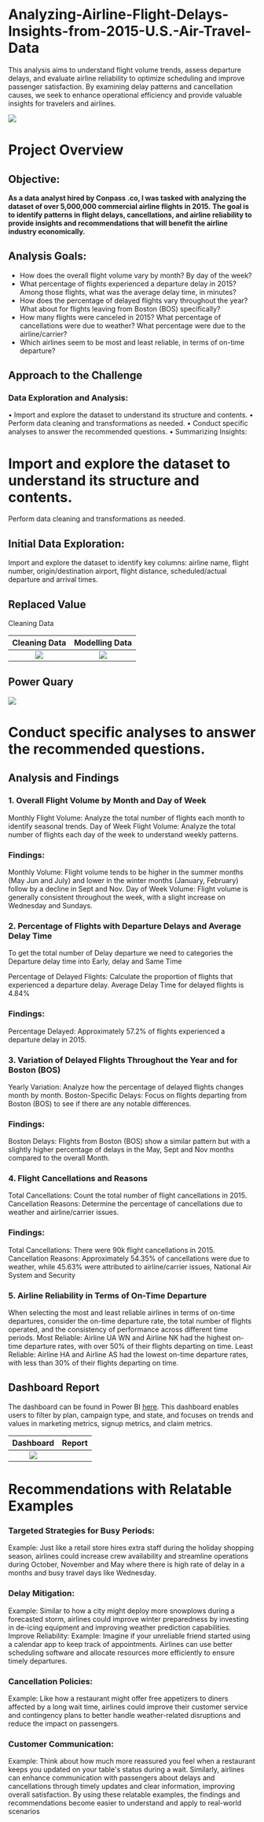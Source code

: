 # Analyzing-Airline-Flight-Delays-Insights-from-2015-U.S.-Air-Travel-Data
This analysis aims to understand flight volume trends, assess departure delays, and evaluate airline reliability to optimize scheduling and improve passenger satisfaction. By examining delay patterns and cancellation causes, we seek to enhance operational efficiency and provide valuable insights for travelers and airlines.


![](airplanedatasetBG.jpg)                                           


# Project Overview
## Objective:
**As a data analyst hired by Conpass .co, I was tasked with analyzing the dataset of over 5,000,000 commercial airline flights in 2015.** **The goal is to identify patterns in flight delays, cancellations, and airline reliability to provide insights and recommendations that will benefit the airline industry economically.**

## Analysis Goals:
- How does the overall flight volume vary by month? By day of the week?
- What percentage of flights experienced a departure delay in 2015? Among those flights, what was the average delay time, in minutes?
- How does the percentage of delayed flights vary throughout the year? What about for flights leaving from Boston (BOS) specifically?
- How many flights were canceled in 2015? What percentage of cancellations were due to weather? What percentage were due to the airline/carrier?
- Which airlines seem to be most and least reliable, in terms of on-time departure?


## Approach to the Challenge
### Data Exploration and Analysis:
•	Import and explore the dataset to understand its structure and contents.
•	Perform data cleaning and transformations as needed.
•	Conduct specific analyses to answer the recommended questions.
•	Summarizing Insights:


# Import and explore the dataset to understand its structure and contents.
Perform data cleaning and transformations as needed.
## Initial Data Exploration:
Import and explore the dataset to identify key columns: airline name, flight number, origin/destination airport, flight distance, scheduled/actual departure and arrival times.

## Replaced Value


Cleaning Data

Cleaning Data                    |  Modelling Data
:-------------------------------:|:------------------------:
![](TransformData.JPG)          |   ![](modelling.JPG) 


## Power Quary

![](powerquary.JPG) 


# Conduct specific analyses to answer the recommended questions.
## Analysis and Findings

### 1. Overall Flight Volume by Month and Day of Week
Monthly Flight Volume: Analyze the total number of flights each month to identify seasonal trends.
Day of Week Flight Volume: Analyze the total number of flights each day of the week to understand weekly patterns.
### Findings:
Monthly Volume: Flight volume tends to be higher in the summer months (May Jun and July) and lower in the winter months (January, February) follow by a decline in Sept and Nov.
Day of Week Volume: Flight volume is generally consistent throughout the week, with a slight increase on Wednesday and Sundays.

### 2. Percentage of Flights with Departure Delays and Average Delay Time
To get the total number of Delay departure we need to categories the Departure delay time into Early, delay and Same Time

Percentage of Delayed Flights: Calculate the proportion of flights that experienced a departure delay.
Average Delay Time for delayed flights is 4.84%
### Findings:
Percentage Delayed: Approximately 57.2% of flights experienced a departure delay in 2015.


### 3. Variation of Delayed Flights Throughout the Year and for Boston (BOS)
Yearly Variation: Analyze how the percentage of delayed flights changes month by month.
Boston-Specific Delays: Focus on flights departing from Boston (BOS) to see if there are any notable differences.
### Findings:
Boston Delays: Flights from Boston (BOS) show a similar pattern but with a slightly higher percentage of delays in the May, Sept and Nov months compared to the overall Month.
### 4. Flight Cancellations and Reasons
Total Cancellations: Count the total number of flight cancellations in 2015.
Cancellation Reasons: Determine the percentage of cancellations due to weather and airline/carrier issues.
### Findings:
Total Cancellations: There were 90k flight cancellations in 2015.
Cancellation Reasons: Approximately 54.35% of cancellations were due to weather, while 45.63% were attributed to airline/carrier issues, National Air System and Security

### 5. Airline Reliability in Terms of On-Time Departure
When selecting the most and least reliable airlines in terms of on-time departures, consider the on-time departure rate, the total number of flights operated, and the consistency of performance across different time periods.
Most Reliable: Airline UA WN and Airline NK had the highest on-time departure rates, with over 50% of their flights departing on time.
Least Reliable: Airline HA and Airline AS had the lowest on-time departure rates, with less than 30% of their flights departing on time.

## Dashboard Report
The dashboard can be found in Power BI [here](https://public.tableau.com/app/profile/christine3803/viz/RowHealthDashboard/Dashboard). This dashboard enables users to filter by plan, campaign type, and state, and focuses on trends and values in marketing metrics, signup metrics, and claim metrics.


Dashboard                        |  Report
:-------------------------------:|:------------------------:
![](airlinesaveyoiu.JPG)         |   


# Recommendations with Relatable Examples

### Targeted Strategies for Busy Periods:
Example: Just like a retail store hires extra staff during the holiday shopping season, airlines could increase crew availability and streamline operations during October, November and May where there is high rate of delay in a months and busy travel days like Wednesday.
### Delay Mitigation:
Example: Similar to how a city might deploy more snowplows during a forecasted storm, airlines could improve winter preparedness by investing in de-icing equipment and improving weather prediction capabilities.
Improve Reliability:
Example: Imagine if your unreliable friend started using a calendar app to keep track of appointments. Airlines can use better scheduling software and allocate resources more efficiently to ensure timely departures.
### Cancellation Policies:
Example: Like how a restaurant might offer free appetizers to diners affected by a long wait time, airlines could improve their customer service and contingency plans to better handle weather-related disruptions and reduce the impact on passengers.
### Customer Communication:
Example: Think about how much more reassured you feel when a restaurant keeps you updated on your table's status during a wait. Similarly, airlines can enhance communication with passengers about delays and cancellations through timely updates and clear information, improving overall satisfaction.
By using these relatable examples, the findings and recommendations become easier to understand and apply to real-world scenarios 









